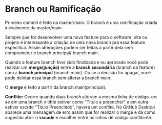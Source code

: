 # Branch ou Ramificação

Primeiro commit é feito na master/main. 
O branch é uma ramificação criada inicialmente da master/main.

Sempre que for desenvolver uma nova feature para o software, site ou projeto é interessante a criação de uma nova branch pra essa feature especifica. Assim alterações podem ser feitas a partir dela sem comprometer o branch principal/ branch main.

Quando a feature branch tiver sido finalizada e ou aprovada você pode realizar um **merge(junção)** entre a **branch secundária** (branch da feature) com a **branch principal** (branch main). Ou se a decisão for apagar, você pode deletar essa branch sem alterar a branch main.

O **merge** é feito a partir da branch main(principal).

**Conflito:** Ocorre quando duas branch alteram a mesma linha de código.
ex: se em uma branch o tittle estiver como "Título a preencher" e em outra estiver escrito "Titulo Preenchido", haverá um conflito.
No GitHub Desktop aparece uma mensagem de erro assim que for realizar o merge e da como sugestão abrir o **vscode** e escolher entre as linhas de código conflitante.